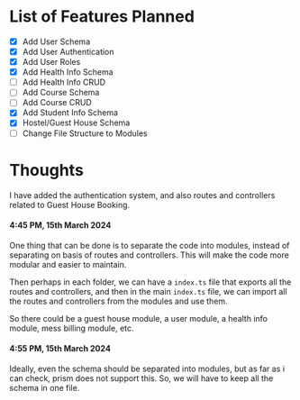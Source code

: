 # List of Features Planned

- [x] Add User Schema
- [x] Add User Authentication
- [x] Add User Roles
- [x] Add Health Info Schema
- [ ] Add Health Info CRUD
- [ ] Add Course Schema
- [ ] Add Course CRUD
- [x] Add Student Info Schema
- [x] Hostel/Guest House Schema
- [ ] Change File Structure to Modules

# Thoughts

I have added the authentication system, and also routes and controllers related to Guest House Booking.

#### 4:45 PM, 15th March 2024
One thing that can be done is to separate the code into modules, instead of separating on basis of routes and controllers. This will make the code more modular and easier to maintain.

Then perhaps in each folder, we can have a `index.ts` file that exports all the routes and controllers, and then in the main `index.ts` file, we can import all the routes and controllers from the modules and use them.

So there could be a guest house module, a user module, a health info module, mess billing module, etc.

#### 4:55 PM, 15th March 2024
Ideally, even the schema should be separated into modules, but as far as i can check, prism does not support this. So, we will have to keep all the schema in one file.